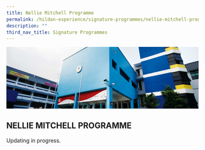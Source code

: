 ```yaml
---
title: Nellie Mitchell Programme
permalink: /hildan-experience/signature-programmes/nellie-mitchell-programme/
description: ""
third_nav_title: Signature Programmes
---
```


![](/images/Signature%20Programmes/DARE%20Banner.jpg)

NELLIE MITCHELL PROGRAMME
-------------------------

Updating in progress.


